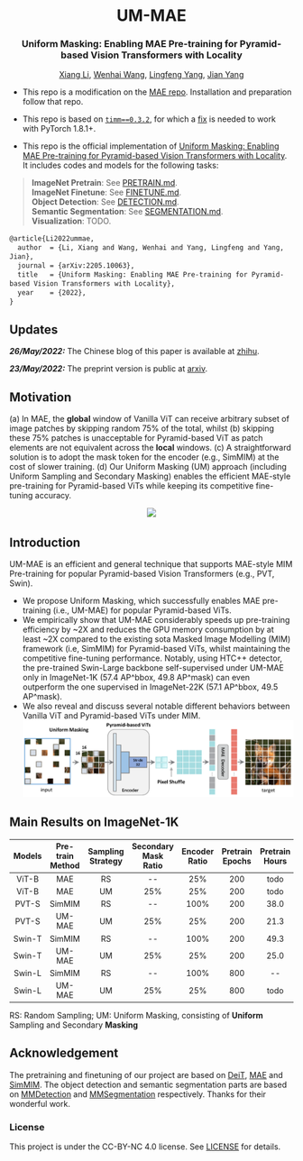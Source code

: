 <div align="center">
<h1>UM-MAE</h1>
<h3>Uniform Masking: Enabling MAE Pre-training for Pyramid-based Vision Transformers with Locality</h3>

[Xiang Li](https://scholar.google.com/citations?user=oamjJdYAAAAJ&hl=zh-CN), [Wenhai Wang](https://scholar.google.com/citations?user=WM0OglcAAAAJ&hl=zh-CN), [Lingfeng Yang](https://scholar.google.com/citations?user=RLhH0jwAAAAJ&hl=zh-CN), [Jian Yang](https://scholar.google.com/citations?user=6CIDtZQAAAAJ&hl=zh-CN)

</div>

* This repo is a modification on the [MAE repo](https://github.com/facebookresearch/mae). Installation and preparation follow that repo.

* This repo is based on [`timm==0.3.2`](https://github.com/rwightman/pytorch-image-models), for which a [fix](https://github.com/rwightman/pytorch-image-models/issues/420#issuecomment-776459842) is needed to work with PyTorch 1.8.1+.

* This repo is the official implementation of [Uniform Masking: Enabling MAE Pre-training for Pyramid-based Vision Transformers with Locality](https://arxiv.org/pdf/2205.10063.pdf). It includes codes and models for the following tasks:
> **ImageNet Pretrain**: See [PRETRAIN.md](PRETRAIN.md).\
> **ImageNet Finetune**: See [FINETUNE.md](FINETUNE.md).\
> **Object Detection**: See [DETECTION.md](DET/DETECTION.md).\
> **Semantic Segmentation**: See [SEGMENTATION.md](SEG/SEGMENTATION.md). \
> **Visualization**: TODO.

```
@article{Li2022ummae,
  author  = {Li, Xiang and Wang, Wenhai and Yang, Lingfeng and Yang, Jian},
  journal = {arXiv:2205.10063},
  title   = {Uniform Masking: Enabling MAE Pre-training for Pyramid-based Vision Transformers with Locality},
  year    = {2022},
}
```

## Updates

***26/May/2022:***  The Chinese blog of this paper is available at [zhihu](https://zhuanlan.zhihu.com/p/520228061).

***23/May/2022:***  The preprint version is public at [arxiv](https://arxiv.org/pdf/2205.10063.pdf).

## Motivation
(a) In MAE, the **global** window of Vanilla ViT can receive arbitrary subset of image patches by skipping random 75% of the total, whilst (b) skipping these 75% patches is unacceptable for Pyramid-based ViT as patch elements are not equivalent across the **local** windows. (c) A straightforward solution is to adopt the mask token for the encoder (e.g., SimMIM) at the cost of slower training. (d) Our Uniform Masking (UM) approach (including Uniform Sampling and Secondary Masking) enables the efficient MAE-style pre-training for Pyramid-based ViTs while keeping its competitive fine-tuning accuracy.
<p align="center">
  <img src="https://github.com/implus/UM-MAE/blob/main/figs/pipeline_cropped.png" width="480">
</p>

## Introduction
UM-MAE is an efficient and general technique that supports MAE-style MIM Pre-training for popular Pyramid-based Vision Transformers (e.g., PVT, Swin).
* We propose Uniform Masking, which successfully enables MAE pre-training (i.e., UM-MAE) for popular Pyramid-based ViTs.  
* We empirically show that UM-MAE considerably speeds up pre-training efficiency by ~2X and reduces the GPU memory consumption by at least ~2X compared to the existing sota Masked Image Modelling (MIM) framework (i.e, SimMIM) for Pyramid-based ViTs, whilst maintaining the competitive fine-tuning performance. Notably, using HTC++ detector, the pre-trained Swin-Large backbone self-supervised under UM-MAE only in ImageNet-1K (57.4 AP^bbox, 49.8 AP^mask) can even outperform the one supervised in ImageNet-22K (57.1 AP^bbox, 49.5 AP^mask).
* We also reveal and discuss several notable different behaviors between Vanilla ViT and Pyramid-based ViTs under MIM.
![tenser](figs/detail_pipeline_cropped.png)

## Main Results on ImageNet-1K
| Models  | Pre-train Method| Sampling Strategy | Secondary Mask Ratio | Encoder Ratio | Pretrain Epochs | Pretrain Hours | FT acc@1(%) | FT weight/log |
| :---:   | :---: | :---: | :---: | :---: | :---: | :---: | :---: | :---: |
| ViT-B   | MAE          | RS | --  | 25%  | 200 | todo | 82.88 | [weight](https://drive.google.com/file/d/1wsqOzSTK27TP5b6FM5fEXLYNRc88IXy2/view?usp=sharing)/[log](https://drive.google.com/file/d/1UtFmWLtIA7AaE3pVdksCcafVrtkTz5m5/view?usp=sharing) |
| ViT-B   | MAE          | UM | 25% | 25%  | 200 | todo | 82.88 | [weight](https://drive.google.com/file/d/1cCONx1o2e73GjW506KTPv0yfRtFSWJvs/view?usp=sharing)/[log](https://drive.google.com/file/d/1CIHRwAlWpvlDI8wM3rtSVRJC8NsQ9zw5/view?usp=sharing)  |
| PVT-S   | SimMIM       | RS | --  | 100% | 200 | 38.0 | 79.28 | [weight](https://drive.google.com/file/d/1ZJf98EVNlX3UIBD_Ss5hwzhGmBi8LYM1/view?usp=sharing)/[log](https://drive.google.com/file/d/1oqOrJBNpkPtR57dJIXM5dPi22CpVhN9C/view?usp=sharing) |
| PVT-S   | UM-MAE       | UM | 25% | 25%  | 200 | 21.3 | 79.31 | [weight](https://drive.google.com/file/d/1wKBsh-G9knebYgcv4Lv5UnQQkCrnqkpH/view?usp=sharing)/[log](https://drive.google.com/file/d/1dAsF97o35v4pWkRiiTJroapEZy8loQ09/view?usp=sharing) |
| Swin-T  | SimMIM       | RS | --  | 100% | 200 | 49.3 | 82.20 | [weight](https://drive.google.com/file/d/1NbgNGmZDxwgRcO9OKhBSJwGBj9-3A5eL/view?usp=sharing)/[log](https://drive.google.com/file/d/1DU8_vUYUfPogbXu6JuJO_nKN97VnwiSr/view?usp=sharing) |
| Swin-T  | UM-MAE       | UM | 25% | 25%  | 200 | 25.0 | 82.04 | [weight](https://drive.google.com/file/d/1VPUSNljE3orSl-d6vMBo5jtvYeEipZu2/view?usp=sharing)/[log](https://drive.google.com/file/d/1bvdeAq2UKhW2zEcdgOyMkiayR-N6ntgU/view?usp=sharing) |
| Swin-L  | SimMIM       | RS | --  | 100% | 800 | --   | 85.4  | [link](https://github.com/microsoft/SimMIM) |
| Swin-L  | UM-MAE       | UM | 25% | 25%  | 800 | todo | 85.3  | weight/log |

RS: Random Sampling; UM: Uniform Masking, consisting of **Uniform** Sampling and Secondary **Masking**

## Acknowledgement
The pretraining and finetuning of our project are based on [DeiT](https://github.com/facebookresearch/deit), [MAE](https://github.com/facebookresearch/mae) and [SimMIM](https://github.com/microsoft/SimMIM). The object detection and semantic segmentation parts are based on [MMDetection](https://github.com/open-mmlab/mmdetection) and [MMSegmentation](https://github.com/open-mmlab/mmsegmentation) respectively. Thanks for their wonderful work.


### License
This project is under the CC-BY-NC 4.0 license. See [LICENSE](LICENSE) for details.